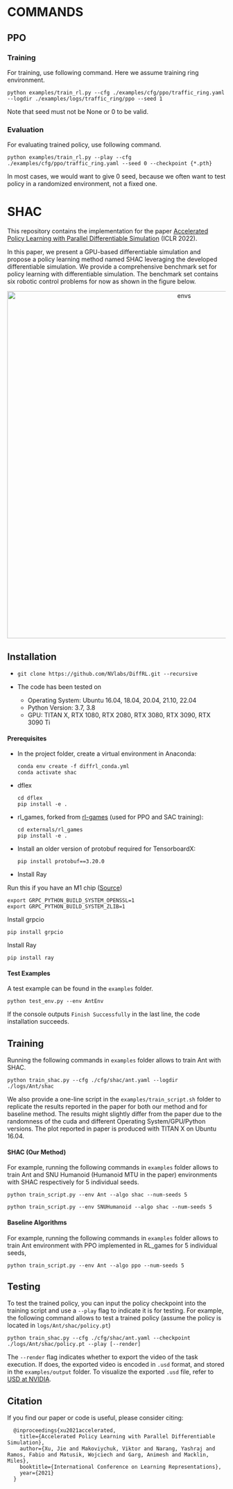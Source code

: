 # COMMANDS

## PPO

### Training

For training, use following command. Here we assume training ring environment.

```
python examples/train_rl.py --cfg ./examples/cfg/ppo/traffic_ring.yaml --logdir ./examples/logs/traffic_ring/ppo --seed 1
```

Note that seed must not be None or 0 to be valid.

### Evaluation

For evaluating trained policy, use following command. 

```
python examples/train_rl.py --play --cfg ./examples/cfg/ppo/traffic_ring.yaml --seed 0 --checkpoint {*.pth}
```

In most cases, we would want to give 0 seed, because we often want to test policy in a randomized environment, not a fixed one.

# SHAC

This repository contains the implementation for the paper [Accelerated Policy Learning with Parallel Differentiable Simulation](https://short-horizon-actor-critic.github.io/) (ICLR 2022).



In this paper, we present a GPU-based differentiable simulation and propose a policy learning method named SHAC leveraging the developed differentiable simulation. We provide a comprehensive benchmark set for policy learning with differentiable simulation. The benchmark set contains six robotic control problems for now as shown in the figure below. 

<p align="center">
    <img src="figures/envs.png" alt="envs" width="800" />
</p>

## Installation

- `git clone https://github.com/NVlabs/DiffRL.git --recursive`

- The code has been tested on 
  - Operating System: Ubuntu 16.04, 18.04, 20.04, 21.10, 22.04
  - Python Version: 3.7, 3.8
  - GPU: TITAN X, RTX 1080, RTX 2080, RTX 3080, RTX 3090, RTX 3090 Ti

#### Prerequisites

- In the project folder, create a virtual environment in Anaconda:

  ```
  conda env create -f diffrl_conda.yml
  conda activate shac
  ```

- dflex

  ```
  cd dflex
  pip install -e .
  ```

- rl_games, forked from [rl-games](https://github.com/Denys88/rl_games) (used for PPO and SAC training):

  ````
  cd externals/rl_games
  pip install -e .
  ````

- Install an older version of protobuf required for TensorboardX:
  ````
  pip install protobuf==3.20.0
  ````

- Install Ray 

Run this if you have an M1 chip ([Source](https://github.com/grpc/grpc/issues/25082))
````
export GRPC_PYTHON_BUILD_SYSTEM_OPENSSL=1
export GRPC_PYTHON_BUILD_SYSTEM_ZLIB=1
````

Install grpcio
````
pip install grpcio
````

Install Ray 
````
pip install ray
````

#### Test Examples

A test example can be found in the `examples` folder.

```
python test_env.py --env AntEnv
```

If the console outputs `Finish Successfully` in the last line, the code installation succeeds.


## Training

Running the following commands in `examples` folder allows to train Ant with SHAC.
```
python train_shac.py --cfg ./cfg/shac/ant.yaml --logdir ./logs/Ant/shac
```

We also provide a one-line script in the `examples/train_script.sh` folder to replicate the results reported in the paper for both our method and for baseline method. The results might slightly differ from the paper due to the randomness of the cuda and different Operating System/GPU/Python versions. The plot reported in paper is produced with TITAN X on Ubuntu 16.04.

#### SHAC (Our Method)

For example, running the following commands in `examples` folder allows to train Ant and SNU Humanoid (Humanoid MTU in the paper) environments with SHAC respectively for 5 individual seeds.

```
python train_script.py --env Ant --algo shac --num-seeds 5
```

```
python train_script.py --env SNUHumanoid --algo shac --num-seeds 5
```

#### Baseline Algorithms

For example, running the following commands in `examples` folder allows to train Ant environment with PPO implemented in RL_games for 5 individual seeds,

```
python train_script.py --env Ant --algo ppo --num-seeds 5
```

## Testing

To test the trained policy, you can input the policy checkpoint into the training script and use a `--play` flag to indicate it is for testing. For example, the following command allows to test a trained policy (assume the policy is located in `logs/Ant/shac/policy.pt`)

```
python train_shac.py --cfg ./cfg/shac/ant.yaml --checkpoint ./logs/Ant/shac/policy.pt --play [--render]
```

The `--render` flag indicates whether to export the video of the task execution. If does, the exported video is encoded in `.usd` format, and stored in the `examples/output` folder. To visualize the exported `.usd` file, refer to [USD at NVIDIA](https://developer.nvidia.com/usd).

## Citation

If you find our paper or code is useful, please consider citing:
```kvk
  @inproceedings{xu2021accelerated,
    title={Accelerated Policy Learning with Parallel Differentiable Simulation},
    author={Xu, Jie and Makoviychuk, Viktor and Narang, Yashraj and Ramos, Fabio and Matusik, Wojciech and Garg, Animesh and Macklin, Miles},
    booktitle={International Conference on Learning Representations},
    year={2021}
  }
```